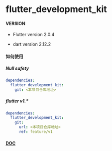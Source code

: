 # flutter_development_kit

#### VERSION

- Flutter version 2.0.4

- dart version 2.12.2

#### 如何使用

##### Null safety

```yaml
dependencies:
  flutter_development_kit:
    git: <本项目仓库地址>
```

##### flutter v1.\*

```yaml
dependencies:
  flutter_development_kit:
    git:
      url: <本项目仓库地址>
      ref: feature/v1
```

#### [DOC](./docs)
